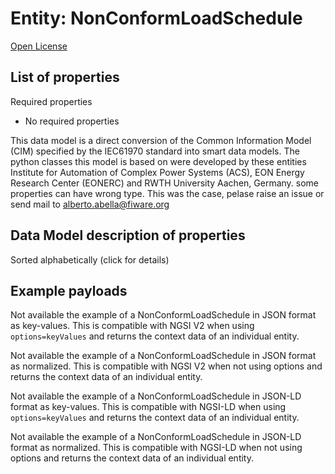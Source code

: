 Entity: NonConformLoadSchedule  
==============================  
[Open License](https://github.com/smart-data-models//dataModel.EnergyCIM/blob/master/NonConformLoadSchedule/LICENSE.md)  

## List of properties  

Required properties  
- No required properties    
This data model is a direct conversion of the Common Information Model (CIM) specified by the IEC61970 standard into smart data models. The python classes this model is based on were developed by these entities Institute for Automation of Complex Power Systems (ACS), EON Energy Research Center (EONERC) and RWTH University Aachen, Germany. some properties can have wrong type. This was the case, pelase raise an issue or send mail to alberto.abella@fiware.org  
## Data Model description of properties  
Sorted alphabetically (click for details)  
## Example payloads    
Not available the example of a NonConformLoadSchedule in JSON format as key-values. This is compatible with NGSI V2 when  using `options=keyValues` and returns the context data of an individual entity.  
Not available the example of a NonConformLoadSchedule in JSON format as normalized. This is compatible with NGSI V2 when not using options and returns the context data of an individual entity.  
Not available the example of a NonConformLoadSchedule in JSON-LD format as key-values. This is compatible with NGSI-LD when  using `options=keyValues` and returns the context data of an individual entity.  
Not available the example of a NonConformLoadSchedule in JSON-LD format as normalized. This is compatible with NGSI-LD when not using options and returns the context data of an individual entity.  
